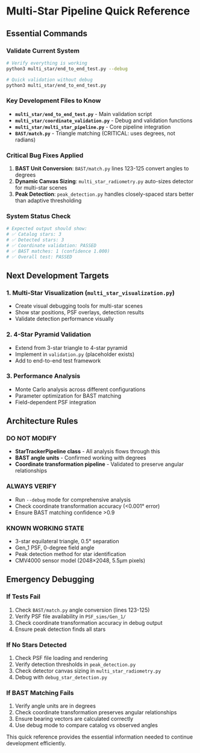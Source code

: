 # Multi-Star Pipeline Quick Reference

## Essential Commands

### Validate Current System
```bash
# Verify everything is working
python3 multi_star/end_to_end_test.py --debug

# Quick validation without debug
python3 multi_star/end_to_end_test.py
```

### Key Development Files to Know
- **`multi_star/end_to_end_test.py`** - Main validation script
- **`multi_star/coordinate_validation.py`** - Debug and validation functions
- **`multi_star/multi_star_pipeline.py`** - Core pipeline integration
- **`BAST/match.py`** - Triangle matching (CRITICAL: uses degrees, not radians)

### Critical Bug Fixes Applied
1. **BAST Unit Conversion**: `BAST/match.py` lines 123-125 convert angles to degrees
2. **Dynamic Canvas Sizing**: `multi_star_radiometry.py` auto-sizes detector for multi-star scenes
3. **Peak Detection**: `peak_detection.py` handles closely-spaced stars better than adaptive thresholding

### System Status Check
```bash
# Expected output should show:
# ✅ Catalog stars: 3
# ✅ Detected stars: 3
# ✅ Coordinate validation: PASSED
# ✅ BAST matches: 1 (confidence 1.000)
# ✅ Overall test: PASSED
```

## Next Development Targets

### 1. Multi-Star Visualization (`multi_star_visualization.py`)
- Create visual debugging tools for multi-star scenes
- Show star positions, PSF overlays, detection results
- Validate detection performance visually

### 2. 4-Star Pyramid Validation
- Extend from 3-star triangle to 4-star pyramid
- Implement in `validation.py` (placeholder exists)
- Add to end-to-end test framework

### 3. Performance Analysis
- Monte Carlo analysis across different configurations
- Parameter optimization for BAST matching
- Field-dependent PSF integration

## Architecture Rules

### DO NOT MODIFY
- **StarTrackerPipeline class** - All analysis flows through this
- **BAST angle units** - Confirmed working with degrees
- **Coordinate transformation pipeline** - Validated to preserve angular relationships

### ALWAYS VERIFY
- Run `--debug` mode for comprehensive analysis
- Check coordinate transformation accuracy (<0.001° error)
- Ensure BAST matching confidence >0.9

### KNOWN WORKING STATE
- 3-star equilateral triangle, 0.5° separation
- Gen_1 PSF, 0-degree field angle
- Peak detection method for star identification
- CMV4000 sensor model (2048×2048, 5.5μm pixels)

## Emergency Debugging

### If Tests Fail
1. Check `BAST/match.py` angle conversion (lines 123-125)
2. Verify PSF file availability in `PSF_sims/Gen_1/`
3. Check coordinate transformation accuracy in debug output
4. Ensure peak detection finds all stars

### If No Stars Detected
1. Check PSF file loading and rendering
2. Verify detection thresholds in `peak_detection.py`
3. Check detector canvas sizing in `multi_star_radiometry.py`
4. Debug with `debug_star_detection.py`

### If BAST Matching Fails
1. Verify angle units are in degrees
2. Check coordinate transformation preserves angular relationships
3. Ensure bearing vectors are calculated correctly
4. Use debug mode to compare catalog vs observed angles

This quick reference provides the essential information needed to continue development efficiently.
